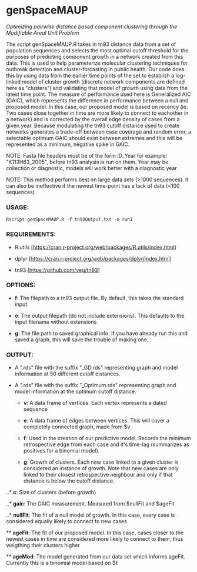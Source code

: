 # genSpaceMAUP
*Optimizing pairwise distance based component clustering through the Modifiable Areal Unit Problem*

The script genSpaceMAUP.R takes in tn93 distance data from a set of population sequences and selects the most optimal cutoff threshold for the purposes of predicting component growth in a network created from this data. This is used to help parameterize molecular clustering techniques for outbreak detection and cluster-forcasting in public health. Our code does this by using data from the earlier time points of the set to establish a log-linked model of cluster growth (discrete network components are defined here as "clusters") and validating that model of growth using data from the latest time point. The measure of performance used here is Generalized AIC (GAIC), which represents the difference in performance between a null and proposed model. In this case, our proposed model is based on recency (ie. Two cases close together in time are more likely to connect to eachother in a network) and is corrected by the overall edge density of cases from a given year. Because modulating the tn93 cutoff distance used to create networks generates a trade-off between case coverage and random error, a selectable optimum GAIC should exist between extremes and this will be represented as a minimum, negative spike in GAIC.


NOTE: Fasta file headers must be of the form ID_Year for example: "K113H63_2005", before tn93 analysis is run on them. Year may be collection or diagnostic, models will work better with a diagnostic year
  
NOTE: This method performs best on large data sets (>1000 sequences). It can also be ineffective if the newest time-point has a lack of data (<100 sequences)



### USAGE:

`Rscript genSpaceMAUP.R -f tn93Output.txt -o run1`



### REQUIREMENTS:

* R.utils [https://cran.r-project.org/web/packages/R.utils/index.html)

* dplyr [https://cran.r-project.org/web/packages/dplyr/index.html]

* tn93 [https://github.com/veg/tn93]



### OPTIONS:

* **f**: The filepath to a tn93 output file. By default, this takes the standard input.

* **o**: The output filepath (do not include extensions). This defaults to the input filename without extensions

* **g**: The file path to saved graphical info. If you have already run this and saved a graph, this will save the trouble of making one.



### OUTPUT:

* A ".rds" file with the suffix "_GD.rds" representing graph and model information at 50 different cutoff distances. 

* A ".rds" file with the suffix "_Optimum.rds" representing graph and model information at the optimum cutoff distance. 

  * **v**: A data frame of vertices. Each vertex represents a dated sequence

  * **e**: A data frame of edges between vertices. This will cover a completely connected graph, made from $v

  * **f**: Used in the creation of our predictive model. Records the minimum retrospective edge from each case and it's time-lag (summarizes as positives for a binomial model).

  * **g**: Growth of clusters. Each new case linked to a given cluster is considered an instance of growth. Note that new cases are only linked to their closest retrospective neighbour and only if that distance is below the cutoff distance.

..* **c**: Size of clusters (before growth)

..* **gaic**: The GAIC measurement. Measured from $nullFit and $ageFit

..* **nullFit**: The fit of a null model of growth. In this case, every case is considered equally likely to connect to new cases

** **ageFit**: The fit of our proposed model. In this case, cases closer to the newest cases in time are considered more likely to connect to them, thus weigthing their clusters higher

** **ageMod**: The model generated from our data set which informs ageFit. Currently this is a binomial model based on $f
